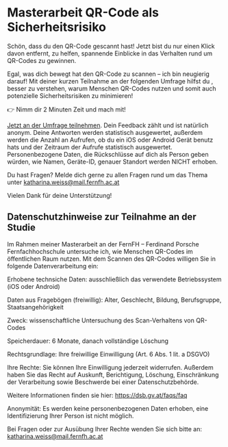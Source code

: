 # Masterarbeit QR-Code als Sicherheitsrisiko

Schön, dass du den QR-Code gescannt hast! Jetzt bist du nur einen Klick davon entfernt, zu helfen, spannende Einblicke in das Verhalten rund um QR-Codes zu gewinnen.

Egal, was dich bewegt hat den QR-Code zu scannen – ich bin neugierig darauf! Mit deiner kurzen Teilnahme an der folgenden Umfrage hilfst du , besser zu verstehen, warum Menschen QR-Codes nutzen und somit auch potenzielle Sicherheitsrisiken zu minimieren!

👉 Nimm dir 2 Minuten Zeit und mach mit! 

[Jetzt an der Umfrage teilnehmen](https://forms.gle/j7qjSFAhJ2EjERnp9).
Dein Feedback zählt und ist natürlich anonym. Deine Antworten werden statistisch ausgewertet, außerdem werden die Anzahl an Aufrufen, ob du ein iOS oder Android Gerät benutz hats und der Zeitraum der Aufrufe statistisch ausgewertet. Personenbezogene Daten, die Rückschlüsse auf dich als Person geben würden, wie Namen, Geräte-ID, genauer Standort werden NICHT erhoben. 


Du hast Fragen? Melde dich gerne zu allen Fragen rund um das Thema unter katharina.weiss@mail.fernfh.ac.at

Vielen Dank für deine Unterstützung!

## Datenschutzhinweise zur Teilnahme an der Studie

Im Rahmen meiner Masterarbeit an der FernFH – Ferdinand Porsche Fernfachhochschule untersuche ich, wie Menschen QR-Codes im öffentlichen Raum nutzen.
Mit dem Scannen des QR-Codes willigen Sie in folgende Datenverarbeitung ein:

Erhobene technsiche Daten: ausschließlich das verwendete Betriebssystem (iOS oder Android)

Daten aus Fragebögen (freiwillig): Alter, Geschlecht, Bildung, Berufsgruppe, Staatsangehörigkeit

Zweck: wissenschaftliche Untersuchung des Scan-Verhaltens von QR-Codes

Speicherdauer: 6 Monate, danach vollständige Löschung

Rechtsgrundlage: Ihre freiwillige Einwilligung (Art. 6 Abs. 1 lit. a DSGVO)

Ihre Rechte: Sie können Ihre Einwilligung jederzeit widerrufen. Außerdem haben Sie das Recht auf Auskunft, Berichtigung, Löschung, Einschränkung der Verarbeitung sowie Beschwerde bei einer Datenschutzbehörde.

Weitere Informationen finden sie hier: https://dsb.gv.at/faqs/faq

Anonymität: Es werden keine personenbezogenen Daten erhoben, eine Identifizierung Ihrer Person ist nicht möglich.

Bei Fragen oder zur Ausübung Ihrer Rechte wenden Sie sich bitte an: katharina.weiss@mail.fernfh.ac.at


 
 
